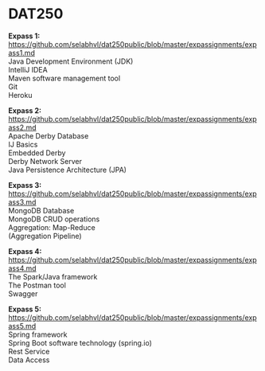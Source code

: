 # DAT250
**Expass 1:**  
https://github.com/selabhvl/dat250public/blob/master/expassignments/expass1.md  
Java Development Environment (JDK)  
IntelliJ IDEA  
Maven software management tool  
Git  
Heroku  

**Expass 2:**  
https://github.com/selabhvl/dat250public/blob/master/expassignments/expass2.md  
Apache Derby Database  
IJ Basics  
Embedded Derby  
Derby Network Server  
Java Persistence Architecture (JPA)  

**Expass 3:**  
https://github.com/selabhvl/dat250public/blob/master/expassignments/expass3.md  
MongoDB Database  
MongoDB CRUD operations  
Aggregation: Map-Reduce  
(Aggregation Pipeline)  

**Expass 4:**  
https://github.com/selabhvl/dat250public/blob/master/expassignments/expass4.md  
The Spark/Java framework  
The Postman tool  
Swagger  

**Expass 5:**  
https://github.com/selabhvl/dat250public/blob/master/expassignments/expass5.md  
Spring framework  
Spring Boot software technology (spring.io)  
Rest Service  
Data Access  
